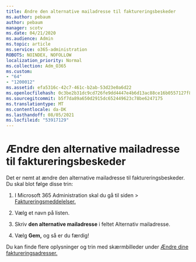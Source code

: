 ```yaml
---
title: Ændre den alternative mailadresse til faktureringsbeskeder
ms.author: pebaum
author: pebaum
manager: scotv
ms.date: 04/21/2020
ms.audience: Admin
ms.topic: article
ms.service: o365-administration
ROBOTS: NOINDEX, NOFOLLOW
localization_priority: Normal
ms.collection: Adm_O365
ms.custom:
- "64"
- "1200012"
ms.assetid: efa5316c-42c7-461c-b2ab-53d23e0a6d22
ms.openlocfilehash: 0c3be2b31dc9cd726fe9dd4447e4b6d13ac88ce16b0557127f804a86fee3fb10
ms.sourcegitcommit: b5f7da89a650d2915dc652449623c78be6247175
ms.translationtype: MT
ms.contentlocale: da-DK
ms.lasthandoff: 08/05/2021
ms.locfileid: "53917129"
---
```

# <a name="change-the-alternate-email-address-for-billing-notification"></a>Ændre den alternative mailadresse til faktureringsbeskeder

Det er nemt at ændre den alternative mailadresse til faktureringsbeskeder. Du skal blot følge disse trin:
  
1. I Microsoft 365 Administration skal du gå  til siden \> [Faktureringsmeddelelser.](https://go.microsoft.com/fwlink/p/?linkid=853212)  

2. Vælg et navn på listen.

3. Skriv **den alternative mailadresse** i feltet Alternativ mailadresse.

4. Vælg **Gem,** og så er du færdig!

Du kan finde flere oplysninger og trin med skærmbilleder under [Ændre dine faktureringsadresser.](https://docs.microsoft.com/microsoft-365/commerce/billing-and-payments/change-your-billing-addresses)
  